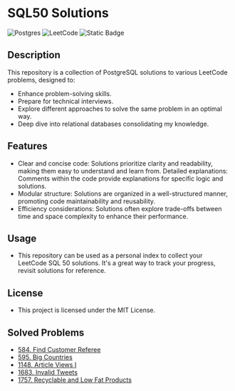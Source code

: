 # SQL50 Solutions

![Postgres](https://img.shields.io/badge/postgres-%23316192.svg?style=for-the-badge&logo=postgresql&logoColor=white)
![LeetCode](https://img.shields.io/badge/LeetCode-000000?style=for-the-badge&logo=LeetCode&logoColor=#d16c06)
![Static Badge](https://img.shields.io/badge/license-MIT-green?style=for-the-badge)

## Description

This repository is a collection of PostgreSQL solutions to various LeetCode problems, designed to:

- Enhance problem-solving skills.
- Prepare for technical interviews.
- Explore different approaches to solve the same problem in an optimal way.
- Deep dive into relational databases consolidating my knowledge.

## Features

- Clear and concise code: Solutions prioritize clarity and readability, making them easy to understand and learn from.
  Detailed explanations: Comments within the code provide explanations for specific logic and solutions.
- Modular structure: Solutions are organized in a well-structured manner, promoting code maintainability and reusability.
- Efficiency considerations: Solutions often explore trade-offs between time and space complexity to enhance their performance.

## Usage

- This repository can be used as a personal index to collect your LeetCode SQL 50 solutions. It's a great way to track your progress, revisit solutions for reference.

## License

- This project is licensed under the MIT License.

## Solved Problems

- [584. Find Customer Referee](https://github.com/MarcoBasileDev/SQL50-Solutions/blob/main/solutions/584_find_customer_referee.sql)
- [595. Big Countries](https://github.com/MarcoBasileDev/SQL50-Solutions/blob/main/solutions/595_big_countries.sql)
- [1148. Article Views I](https://github.com/MarcoBasileDev/SQL50-Solutions/blob/main/solutions/1148_article_views_I.sql)
- [1683. Invalid Tweets](https://github.com/MarcoBasileDev/SQL50-Solutions/blob/main/solutions/1683_invalid_tweets.sql)
- [1757. Recyclable and Low Fat Products](https://github.com/MarcoBasileDev/SQL50-Solutions/blob/main/solutions/1757_recyclable_and_low_fat_products.sql)
